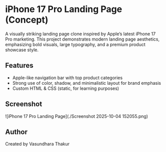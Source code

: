 # iPhone 17 Pro Landing Page (Concept)

A visually striking landing page clone inspired by Apple’s latest iPhone 17 Pro marketing. This project demonstrates modern landing page aesthetics, emphasizing bold visuals, large typography, and a premium product showcase style.

## Features

- Apple-like navigation bar with top product categories
- Strong use of color, shadow, and minimalistic layout for brand emphasis
- Custom HTML & CSS (static, for learning purposes)

## Screenshot

![iPhone 17 Pro Landing Page](./Screenshot 2025-10-04 152055.png)

## Author

Created by Vasundhara Thakur 
